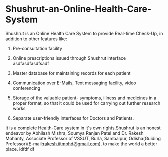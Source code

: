 # Shushrut-an-Online-Health-Care-System 

Shushrut is an Online Health Care System to provide Real-time Check-Up, in addition to other features like:  

1. Pre-consultation facility 

2. Online prescriptions issued through Shushrut interface asdfasdfasdfsadf

3. Master database for maintaining records for each patient 

4. Communication over E-Mails, Text messaging facility, video conferencing 

5. Storage of the valuable patient- symptoms, illness and medicines in a proper format, so that it could be used for carrying out further research works  

6. Separate user-friendly interfaces for Doctors and Patients.  

It is a complete Health-Care system in it's own rights.Shushrut is an honest endeavor by Abhilash Mishra, Soumya Ranjan Patel and Dr. Rakesh Mohanty, Associate Professor of VSSUT, Burla, Sambalpur, Odisha(Guiding Professor)(E-mail:rakesh.iitmphd@gmail.com), to make the world a better place. idfdf
 df
